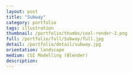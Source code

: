 ```yaml
---
layout: post
title: "Subway"
category: portfolio
tags: illustration
thumbnail: /portfolio/thumbs/cool-render-2.png
full: /portfolio/full/Subway/full.jpg
detail: /portfolio/detail/subway.jpg
orientation: landscape
medium: CGI Modelling (Blender)
description:
---
```

